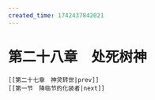 ```yaml
---
created_time: 1742437842021
---
```

# 第二十八章　处死树神

```booknav
[[第二十七章　神灵转世|prev]]
[[第一节　降临节的化装者|next]]
```